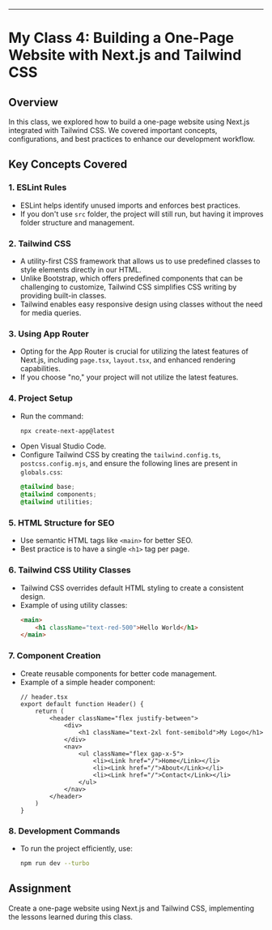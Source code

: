 
---

# My Class 4: Building a One-Page Website with Next.js and Tailwind CSS

## Overview
In this class, we explored how to build a one-page website using Next.js integrated with Tailwind CSS. We covered important concepts, configurations, and best practices to enhance our development workflow.

## Key Concepts Covered

### 1. **ESLint Rules**
- ESLint helps identify unused imports and enforces best practices.
- If you don't use `src` folder, the project will still run, but having it improves folder structure and management.

### 2. **Tailwind CSS**
- A utility-first CSS framework that allows us to use predefined classes to style elements directly in our HTML.
- Unlike Bootstrap, which offers predefined components that can be challenging to customize, Tailwind CSS simplifies CSS writing by providing built-in classes.
- Tailwind enables easy responsive design using classes without the need for media queries.

### 3. **Using App Router**
- Opting for the App Router is crucial for utilizing the latest features of Next.js, including `page.tsx`, `layout.tsx`, and enhanced rendering capabilities.
- If you choose "no," your project will not utilize the latest features.

### 4. **Project Setup**
- Run the command: 
  ```bash
  npx create-next-app@latest
  ```
- Open Visual Studio Code.
- Configure Tailwind CSS by creating the `tailwind.config.ts`, `postcss.config.mjs`, and ensure the following lines are present in `globals.css`:
  ```css
  @tailwind base;
  @tailwind components;
  @tailwind utilities;
  ```

### 5. **HTML Structure for SEO**
- Use semantic HTML tags like `<main>` for better SEO. 
- Best practice is to have a single `<h1>` tag per page.

### 6. **Tailwind CSS Utility Classes**
- Tailwind CSS overrides default HTML styling to create a consistent design.
- Example of using utility classes:
  ```html
  <main>
      <h1 className="text-red-500">Hello World</h1>
  </main>
  ```

### 7. **Component Creation**
- Create reusable components for better code management.
- Example of a simple header component:
  ```tsx
  // header.tsx
  export default function Header() {
      return (
          <header className="flex justify-between">
              <div>
                  <h1 className="text-2xl font-semibold">My Logo</h1>
              </div>
              <nav>
                  <ul className="flex gap-x-5">
                      <li><Link href="/">Home</Link></li>
                      <li><Link href="/">About</Link></li>
                      <li><Link href="/">Contact</Link></li>
                  </ul>
              </nav>
          </header>
      )
  }
  ```

### 8. **Development Commands**
- To run the project efficiently, use:
  ```bash
  npm run dev --turbo
  ```

## Assignment
Create a one-page website using Next.js and Tailwind CSS, implementing the lessons learned during this class.
